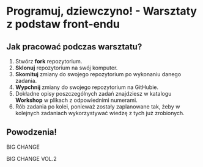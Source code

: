 # Programuj, dziewczyno! - Warsztaty z podstaw front-endu 

## Jak pracować podczas warsztatu?

1. Stwórz **fork** repozytorium.
2. **Sklonuj** repozytorium na swój komputer.
3. **Skomituj** zmiany do swojego repozytorium po wykonaniu danego zadania.
4. **Wypchnij** zmiany do swojego repozytorium na GitHubie.
5. Dokładne opisy poszczególnych zadań znajdziesz w katalogu **Workshop** w plikach z odpowiednimi numerami.
6. Rób zadania po kolei, ponieważ zostały zaplanowane tak, żeby w kolejnych zadaniach wykorzystywać wiedzę z tych już zrobionych. 

## Powodzenia!

BIG CHANGE

BIG CHANGE VOL.2
